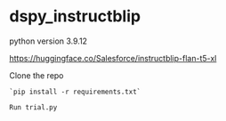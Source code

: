 # dspy_instructblip

python version 3.9.12

https://huggingface.co/Salesforce/instructblip-flan-t5-xl

Clone the repo

``` cd dspy-sa
`pip install -r requirements.txt`

Run trial.py
